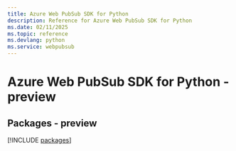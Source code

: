 ```yaml
---
title: Azure Web PubSub SDK for Python
description: Reference for Azure Web PubSub SDK for Python
ms.date: 02/11/2025
ms.topic: reference
ms.devlang: python
ms.service: webpubsub
---
```

# Azure Web PubSub SDK for Python - preview
## Packages - preview
[!INCLUDE [packages](web-pubsub-index.md)]